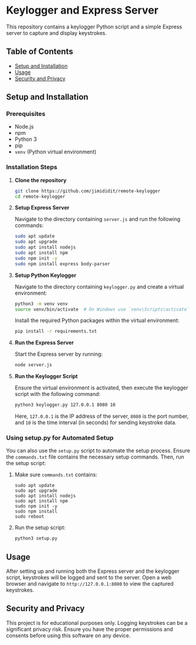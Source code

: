 # Keylogger and Express Server

This repository contains a keylogger Python script and a simple Express server to capture and display keystrokes.

## Table of Contents
- [Setup and Installation](#setup-and-installation)
- [Usage](#usage)
- [Security and Privacy](#security-and-privacy)

## Setup and Installation

### Prerequisites

- Node.js
- npm
- Python 3
- pip
- `venv` (Python virtual environment)

### Installation Steps

1. **Clone the repository**

    ```sh
    git clone https://github.com/jimididit/remote-keylogger
    cd remote-keylogger
    ```

2. **Setup Express Server**

    Navigate to the directory containing `server.js` and run the following commands:

    ```sh
    sudo apt update
    sudo apt upgrade
    sudo apt install nodejs
    sudo apt install npm
    sudo npm init -y
    sudo npm install express body-parser
    ```

3. **Setup Python Keylogger**

    Navigate to the directory containing `keylogger.py` and create a virtual environment:

    ```sh
    python3 -m venv venv
    source venv/bin/activate  # On Windows use `venv\Scripts\activate`
    ```

    Install the required Python packages within the virtual environment:

    ```sh
    pip install -r requirements.txt
    ```

4. **Run the Express Server**

    Start the Express server by running:

    ```sh
    node server.js
    ```

5. **Run the Keylogger Script**

    Ensure the virtual environment is activated, then execute the keylogger script with the following command:

    ```sh
    python3 keylogger.py 127.0.0.1 8080 10
    ```

    Here, `127.0.0.1` is the IP address of the server, `8080` is the port number, and `10` is the time interval (in seconds) for sending keystroke data.

### Using setup.py for Automated Setup

You can also use the `setup.py` script to automate the setup process. Ensure the `commands.txt` file contains the necessary setup commands. Then, run the setup script:

1. Make sure `commands.txt` contains:

    ```plaintext
    sudo apt update
    sudo apt upgrade
    sudo apt install nodejs
    sudo apt install npm
    sudo npm init -y
    sudo npm install
    sudo reboot
    ```

2. Run the setup script:

    ```sh
    python3 setup.py
    ```

## Usage

After setting up and running both the Express server and the keylogger script, keystrokes will be logged and sent to the server. Open a web browser and navigate to `http://127.0.0.1:8080` to view the captured keystrokes.

## Security and Privacy

This project is for educational purposes only. Logging keystrokes can be a significant privacy risk. Ensure you have the proper permissions and consents before using this software on any device.
